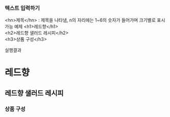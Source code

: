 ### 텍스트 입력하기

\<hn>제목\</hn\> : 제목을 나타냄, n의 자리에는 1~6의 숫자가 들어가며 크기별로 표시가능
예제
\<h1\>레드향\</h1\>     
\<h2\>레드향 샐러드 레시피\</h2\>    
\<h3\>상품 구성\</h3\>    

실행결과
<h1>레드향</h1> 
<h2>레드향 샐러드 레시피</h2>
<h3>상품 구성</h3>


